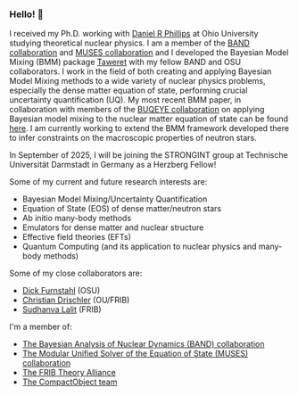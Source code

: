 ### Hello! 👋

I received my Ph.D. working with [Daniel R Phillips](https://github.com/DanielRPhillips) at Ohio University studying theoretical nuclear physics. I am a member of the [BAND collaboration](https://github.com/bandframework) and [MUSES collaboration](https://musesframework.io) and I developed the Bayesian Model Mixing (BMM) package [Taweret](https://github.com/TaweretOrg/Taweret) with my fellow BAND and OSU collaborators. I work in the field of both creating and applying Bayesian Model Mixing methods to a wide variety of nuclear physics problems, especially the dense matter equation of state, performing crucial uncertainty quantification (UQ). My most recent BMM paper, in collaboration with members of the [BUQEYE collaboration](https://buqeye.github.io) on applying Bayesian model mixing to the nuclear matter equation of state can be found [here](https://arxiv.org/abs/2404.06323). I am currently working to extend the BMM framework developed there to infer constraints on the macroscopic properties of neutron stars.

In September of 2025, I will be joining the STRONGINT group at Technische Universität Darmstadt in Germany as a Herzberg Fellow!

Some of my current and future research interests are:
- Bayesian Model Mixing/Uncertainty Quantification
- Equation of State (EOS) of dense matter/neutron stars
- Ab initio many-body methods
- Emulators for dense matter and nuclear structure
- Effective field theories (EFTs)
- Quantum Computing (and its application to nuclear physics and many-body methods)

Some of my close collaborators are:
- [Dick Furnstahl](https://github.com/furnstahl) (OSU)
- [Christian Drischler](https://github.com/cdrischler) (OU/FRIB)
- [Sudhanva Lalit](https://github.com/sudhanvalalit) (FRIB)

I'm a member of:
- [The Bayesian Analysis of Nuclear Dynamics (BAND) collaboration](https://bandframework.github.io)
- [The Modular Unified Solver of the Equation of State (MUSES) collaboration](https://musesframework.io)
- [The FRIB Theory Alliance](https://fribtheoryalliance.org)
- [The CompactObject team](https://github.com/ChunHuangPhy/CompactObject)

<!--
**asemposki/asemposki** is a ✨ _special_ ✨ repository because its `README.md` (this file) appears on your GitHub profile.

Here are some ideas to get you started:

- 🔭 I’m currently working on ...
- 🌱 I’m currently learning ...
- 👯 I’m looking to collaborate on ...
- 🤔 I’m looking for help with ...
- 💬 Ask me about ...
- 📫 How to reach me: ...
- 😄 Pronouns: ...
- ⚡ Fun fact: ...
-->
